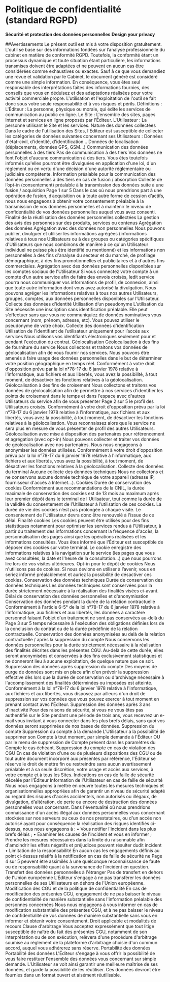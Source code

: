 # Politique de confidentialité (standard RGPD)

**Sécurité et protection des données personnelles**
**Design your privacy**

##Avertissements
Le présent outil est mis à votre disposition gratuitement. L'outil se base sur des informations fondées sur
l’analyse professionnelle du cabinet en matière de conformité RGPD. Toutefois, la conformité étant un
processus dynamique et toute situation étant particulière, les informations transmises doivent être adaptées et
ne peuvent en aucun cas être considérées comme exhaustives ou exactes.
Sauf à ce que vous demandiez une revue et validation par le Cabinet, le document généré est considéré
comme une simple information. En conséquence, vous êtes seul responsable des interprétations faites des
informations fournies, des conseils que vous en déduisez et des adaptations réalisées pour votre activité
commerciale propre. L'utilisation et l'exploitation de l'outil se fait donc sous votre seule responsabilité et à vos
risques et périls.
Définitions :
L'Éditeur : La personne, physique ou morale, qui édite les services de communication au public en ligne.
Le Site : L'ensemble des sites, pages Internet et services en ligne proposés par l'Éditeur.
L'Utilisateur : La personne utilisant le Site et les services.
Nature des données collectées
Dans le cadre de l'utilisation des Sites, l'Éditeur est susceptible de collecter les catégories de données
suivantes concernant ses Utilisateurs :
Données d'état-civil, d'identité, d'identification...
Données de localisation (déplacements, données GPS, GSM...)
Communication des données personnelles à des tiers
Pas de communication à des tiers
Vos données ne font l'objet d'aucune communication à des tiers. Vous êtes toutefois informés qu'elles
pourront être divulguées en application d'une loi, d'un règlement ou en vertu d'une décision d'une autorité
réglementaire ou judiciaire compétente.
Information préalable pour la communication des données personnelles à des tiers en
cas de fusion / absorption
Collecte de l’opt-in (consentement) préalable à la transmission des données suite à une fusion /
acquisition
Page 1 sur 5
Dans le cas où nous prendrions part à une opération de fusion, d’acquisition ou à toute autre forme de cession
d’actifs, nous nous engageons à obtenir votre consentement préalable à la transmission de vos données
personnelles et à maintenir le niveau de confidentialité de vos données personnelles auquel vous avez
consenti.
Finalité de la réutilisation des données personnelles collectées
La gestion des avis des personnes sur des produits, services ou contenus
Agrégation des données
Agrégation avec des données non personnelles
Nous pouvons publier, divulguer et utiliser les informations agrégées (informations relatives à tous nos
Utilisateurs ou à des groupes ou catégories spécifiques d'Utilisateurs que nous combinons de manière à ce
qu'un Utilisateur individuel ne puisse plus être identifié ou mentionné) et les informations non personnelles à
des fins d'analyse du secteur et du marché, de profilage démographique, à des fins promotionnelles et
publicitaires et à d'autres fins commerciales.
Agrégation avec des données personnelles disponibles sur les comptes sociaux de l'Utilisateur
Si vous connectez votre compte à un compte d’un autre service afin de faire des envois croisés, ledit service
pourra nous communiquer vos informations de profil, de connexion, ainsi que toute autre information dont
vous avez autorisé la divulgation. Nous pouvons agréger les informations relatives à tous nos autres
Utilisateurs, groupes, comptes, aux données personnelles disponibles sur l’Utilisateur.
Collecte des données d'identité
Utilisation d’un pseudonyme
L’utilisation du Site nécessite une inscription sans identification préalable. Elle peut s’effectuer sans que vous ne
communiquiez de données nominatives vous concernant (nom, prénom, adresse, etc). Vous pouvez utiliser le
pseudonyme de votre choix.
Collecte des données d'identification
Utilisation de l'identifiant de l’utilisateur uniquement pour l’accès aux services
Nous utilisons vos identifiants électroniques seulement pour et pendant l'exécution du contrat.
Géolocalisation
Géolocalisation à des fins de fourniture du service
Nous collectons et traitons vos données de géolocalisation afin de vous fournir nos services. Nous pouvons
être amenés à faire usage des données personnelles dans le but de déterminer votre position géographique en
temps réel. Conformément à votre droit d'opposition prévu par la loi n°78-17 du 6 janvier 1978 relative à
l'informatique, aux fichiers et aux libertés, vous avez la possibilité, à tout moment, de désactiver les fonctions
relatives à la géolocalisation.
Géolocalisation à des fins de croisement
Nous collectons et traitons vos données de géolocalisation afin de permettre à nos services d'identifier les
points de croisement dans le temps et dans l'espace avec d'autres Utilisateurs du service afin de vous présenter
Page 2 sur 5
le profil des Utilisateurs croisés. Conformément à votre droit d'opposition prévu par la loi n°78-17 du 6 janvier
1978 relative à l'informatique, aux fichiers et aux libertés, vous avez la possibilité, à tout moment, de désactiver
les fonctions relatives à la géolocalisation. Vous reconnaissez alors que le service ne sera plus en mesure de
vous présenter de profil des autres Utilisateurs.
Géolocalisation avec mise à disposition des partenaires pour référencement et agrégation (avec opt-in)
Nous pouvons collecter et traiter vos données de géolocalisation avec nos partenaires. Nous nous engageons
à anonymiser les données utilisées. Conformément à votre droit d'opposition prévu par la loi n°78-17 du 6
janvier 1978 relative à l'informatique, aux fichiers et aux libertés, vous avez la possibilité, à tout moment, de
désactiver les fonctions relatives à la géolocalisation.
Collecte des données du terminal
Aucune collecte des données techniques
Nous ne collectons et ne conservons aucune donnée technique de votre appareil (adresse IP, fournisseur
d'accès à Internet...).
Cookies
Durée de conservation des cookies
Conformément aux recommandations de la CNIL, la durée maximale de conservation des cookies est de 13
mois au maximum après leur premier dépôt dans le terminal de l'Utilisateur, tout comme la durée de la validité
du consentement de l’Utilisateur à l’utilisation de ces cookies. La durée de vie des cookies n’est pas prolongée
à chaque visite. Le consentement de l’Utilisateur devra donc être renouvelé à l'issue de ce délai.
Finalité cookies
Les cookies peuvent être utilisés pour des fins statistiques notamment pour optimiser les services rendus à
l'Utilisateur, à partir du traitement des informations concernant la fréquence d'accès, la personnalisation des
pages ainsi que les opérations réalisées et les informations consultées.
Vous êtes informé que l'Éditeur est susceptible de déposer des cookies sur votre terminal. Le cookie enregistre
des informations relatives à la navigation sur le service (les pages que vous avez consultées, la date et l'heure
de la consultation...) que nous pourrons lire lors de vos visites ultérieures.
Opt-in pour le dépôt de cookies
Nous n'utilisons pas de cookies. Si nous devions en utiliser à l’avenir, vous en seriez informé préalablement et
auriez la possibilité de désactiver ces cookies.
Conservation des données techniques
Durée de conservation des données techniques
Les données techniques sont conservées pour la durée strictement nécessaire à la réalisation des finalités
visées ci-avant.
Délai de conservation des données personnelles et d'anonymisation
Conservation des données pendant la durée de la relation contractuelle
Conformément à l'article 6-5° de la loi n°78-17 du 6 janvier 1978 relative à l'informatique, aux fichiers et aux
libertés, les données à caractère personnel faisant l'objet d'un traitement ne sont pas conservées au-delà du
Page 3 sur 5
temps nécessaire à l'exécution des obligations définies lors de la conclusion du contrat ou de la durée
prédéfinie de la relation contractuelle.
Conservation des données anonymisées au delà de la relation contractuelle / après la suppression du
compte
Nous conservons les données personnelles pour la durée strictement nécessaire à la réalisation des finalités
décrites dans les présentes CGU. Au-delà de cette durée, elles seront anonymisées et conservées à des fins
exclusivement statistiques et ne donneront lieu à aucune exploitation, de quelque nature que ce soit.
Suppression des données après suppression du compte
Des moyens de purge de données sont mis en place afin d'en prévoir la suppression effective dès lors que la
durée de conservation ou d'archivage nécessaire à l'accomplissement des finalités déterminées ou imposées
est atteinte. Conformément à la loi n°78-17 du 6 janvier 1978 relative à l'informatique, aux fichiers et aux
libertés, vous disposez par ailleurs d'un droit de suppression sur vos données que vous pouvez exercer à tout
moment en prenant contact avec l'Éditeur.
Suppression des données après 3 ans d'inactivité
Pour des raisons de sécurité, si vous ne vous êtes pas authentifié sur le Site pendant une période de trois ans,
vous recevrez un e-mail vous invitant à vous connecter dans les plus brefs délais, sans quoi vos données seront
supprimées de nos bases de données.
Suppression du compte
Suppression du compte à la demande
L'Utilisateur a la possibilité de supprimer son Compte à tout moment, par simple demande à l'Éditeur OU par
le menu de suppression de Compte présent dans les paramètres du Compte le cas échéant.
Suppression du compte en cas de violation des CGU
En cas de violation d'une ou de plusieurs dispositions des CGU ou de tout autre document incorporé aux
présentes par référence, l'Éditeur se réserve le droit de mettre fin ou restreindre sans aucun avertissement
préalable et à sa seule discrétion, votre usage et accès aux services, à votre compte et à tous les Sites.
Indications en cas de faille de sécurité décelée par l'Éditeur
Information de l'Utilisateur en cas de faille de sécurité
Nous nous engageons à mettre en oeuvre toutes les mesures techniques et organisationnelles appropriées afin
de garantir un niveau de sécurité adapté au regard des risques d'accès accidentels, non autorisés ou illégaux,
de divulgation, d'altération, de perte ou encore de destruction des données personnelles vous concernant.
Dans l'éventualité où nous prendrions connaissance d'un accès illégal aux données personnelles vous
concernant stockées sur nos serveurs ou ceux de nos prestataires, ou d'un accès non autorisé ayant pour
conséquence la réalisation des risques identifiés ci-dessus, nous nous engageons à :
• Vous notifier l'incident dans les plus brefs délais ;
• Examiner les causes de l'incident et vous en informer ;
Prendre les mesures nécessaires dans la limite du raisonnable afin d'amoindrir les effets négatifs et
préjudices pouvant résulter dudit incident
•
Limitation de la responsabilité
En aucun cas les engagements définis au point ci-dessus relatifs à la notification en cas de faille de sécurité ne
Page 4 sur 5
peuvent être assimilés à une quelconque reconnaissance de faute ou de responsabilité quant à la survenance
de l'incident en question.
Transfert des données personnelles à l'étranger
Pas de transfert en dehors de l'Union européenne
L'Éditeur s'engage à ne pas transférer les données personnelles de ses Utilisateurs en dehors de l'Union
européenne.
Modification des CGU et de la politique de confidentialité
En cas de modification des présentes CGU, engagement de ne pas baisser le niveau de confidentialité de
manière substantielle sans l'information préalable des personnes concernées
Nous nous engageons à vous informer en cas de modification substantielle des présentes CGU, et à ne pas
baisser le niveau de confidentialité de vos données de manière substantielle sans vous en informer et obtenir
votre consentement.
Droit applicable et modalités de recours
Clause d'arbitrage
Vous acceptez expressément que tout litige susceptible de naître du fait des présentes CGU, notamment de
son interprétation ou de son exécution, relèvera d'une procédure d'arbitrage soumise au règlement de la
plateforme d'arbitrage choisie d'un commun accord, auquel vous adhérerez sans réserve.
Portabilité des données
Portabilité des données
L'Éditeur s'engage à vous offrir la possibilité de vous faire restituer l'ensemble des données vous concernant
sur simple demande. L'Utilisateur se voit ainsi garantir une meilleure maîtrise de ses données, et garde la
possibilité de les réutiliser. Ces données devront être fournies dans un format ouvert et aisément réutilisable.

